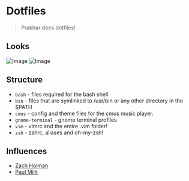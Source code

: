 # Dotfiles
> Prakhar does dotfiles!


## Looks
![Image](https://dl.dropboxusercontent.com/u/9555677/dotfiles/terminal.png)
![Image](https://dl.dropboxusercontent.com/u/9555677/dotfiles/vim.png)

## Structure
- `bash` - files required for the bash shell
- `bin` - files that are symlinked to /usr/bin or any other directory in the
  $PATH
- `cmus` - config and theme files for the cmus music player. 
- `gnome-terminal` - gnome terminal profiles
- `vim` - vimrc and the entire .vim folder!
- `zsh` - zshrc, aliases and oh-my-zsh!

## Influences
- [Zach Holman](https://github.com/holman/dotfiles)
- [Paul Millr](https://github.com/paulmillr/dotfiles)
